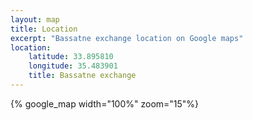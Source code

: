 ```yaml
---
layout: map
title: Location
excerpt: "Bassatne exchange location on Google maps"
location:
    latitude: 33.895810
    longitude: 35.483901
    title: Bassatne exchange
---
```

{% google_map width="100%" zoom="15"%}